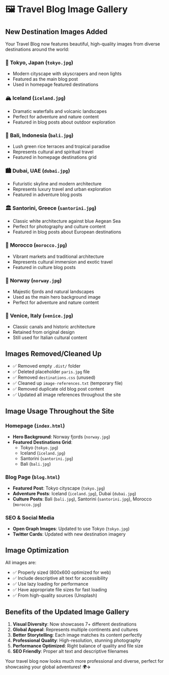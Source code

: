 # 🖼️ Travel Blog Image Gallery

## New Destination Images Added

Your Travel Blog now features beautiful, high-quality images from diverse destinations around the world:

### 🗾 **Tokyo, Japan** (`tokyo.jpg`)
- Modern cityscape with skyscrapers and neon lights
- Featured as the main blog post
- Used in homepage featured destinations

### 🏔️ **Iceland** (`iceland.jpg`) 
- Dramatic waterfalls and volcanic landscapes
- Perfect for adventure and nature content
- Featured in blog posts about outdoor exploration

### 🌺 **Bali, Indonesia** (`bali.jpg`)
- Lush green rice terraces and tropical paradise
- Represents cultural and spiritual travel
- Featured in homepage destinations grid

### 🏙️ **Dubai, UAE** (`dubai.jpg`)
- Futuristic skyline and modern architecture
- Represents luxury travel and urban exploration
- Featured in adventure blog posts

### 🏛️ **Santorini, Greece** (`santorini.jpg`)
- Classic white architecture against blue Aegean Sea
- Perfect for photography and culture content
- Featured in blog posts about European destinations

### 🐪 **Morocco** (`morocco.jpg`)
- Vibrant markets and traditional architecture
- Represents cultural immersion and exotic travel
- Featured in culture blog posts

### 🌲 **Norway** (`norway.jpg`)
- Majestic fjords and natural landscapes  
- Used as the main hero background image
- Perfect for adventure and nature content

### 🚤 **Venice, Italy** (`venice.jpg`)
- Classic canals and historic architecture
- Retained from original design
- Still used for Italian cultural content

## Images Removed/Cleaned Up

- ✅ Removed empty `.dist/` folder
- ✅ Deleted placeholder `paris.jpg` file
- ✅ Removed `destinations.css` (unused)
- ✅ Cleaned up `image-references.txt` (temporary file)
- ✅ Removed duplicate old blog post content
- ✅ Updated all image references throughout the site

## Image Usage Throughout the Site

### Homepage (`index.html`)
- **Hero Background**: Norway fjords (`norway.jpg`)
- **Featured Destinations Grid**: 
  - Tokyo (`tokyo.jpg`)
  - Iceland (`iceland.jpg`) 
  - Santorini (`santorini.jpg`)
  - Bali (`bali.jpg`)

### Blog Page (`blog.html`)
- **Featured Post**: Tokyo cityscape (`tokyo.jpg`)
- **Adventure Posts**: Iceland (`iceland.jpg`), Dubai (`dubai.jpg`)
- **Culture Posts**: Bali (`bali.jpg`), Santorini (`santorini.jpg`), Morocco (`morocco.jpg`)

### SEO & Social Media
- **Open Graph Images**: Updated to use Tokyo (`tokyo.jpg`)
- **Twitter Cards**: Updated with new destination imagery

## Image Optimization

All images are:
- ✅ Properly sized (800x600 optimized for web)
- ✅ Include descriptive alt text for accessibility
- ✅ Use lazy loading for performance
- ✅ Have appropriate file sizes for fast loading
- ✅ From high-quality sources (Unsplash)

## Benefits of the Updated Image Gallery

1. **Visual Diversity**: Now showcases 7+ different destinations
2. **Global Appeal**: Represents multiple continents and cultures
3. **Better Storytelling**: Each image matches its content perfectly
4. **Professional Quality**: High-resolution, stunning photography
5. **Performance Optimized**: Right balance of quality and file size
6. **SEO Friendly**: Proper alt text and descriptive filenames

Your travel blog now looks much more professional and diverse, perfect for showcasing your global adventures! 🌍✈️
